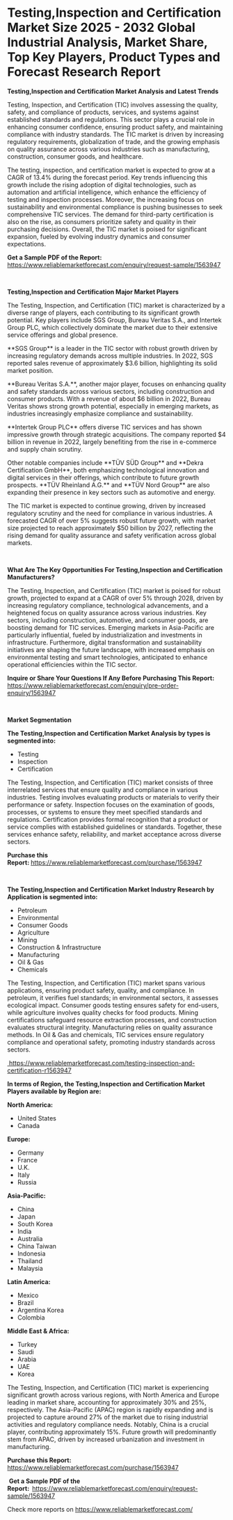 <p><h1>Testing,Inspection and Certification Market Size 2025 - 2032 Global Industrial Analysis, Market Share, Top Key Players, Product Types and Forecast Research Report</h1></p><p><strong>Testing,Inspection and Certification Market Analysis and Latest Trends</strong></p>
<p><p>Testing, Inspection, and Certification (TIC) involves assessing the quality, safety, and compliance of products, services, and systems against established standards and regulations. This sector plays a crucial role in enhancing consumer confidence, ensuring product safety, and maintaining compliance with industry standards. The TIC market is driven by increasing regulatory requirements, globalization of trade, and the growing emphasis on quality assurance across various industries such as manufacturing, construction, consumer goods, and healthcare.</p><p>The testing, inspection, and certification market is expected to grow at a CAGR of 13.4% during the forecast period. Key trends influencing this growth include the rising adoption of digital technologies, such as automation and artificial intelligence, which enhance the efficiency of testing and inspection processes. Moreover, the increasing focus on sustainability and environmental compliance is pushing businesses to seek comprehensive TIC services. The demand for third-party certification is also on the rise, as consumers prioritize safety and quality in their purchasing decisions. Overall, the TIC market is poised for significant expansion, fueled by evolving industry dynamics and consumer expectations.</p></p>
<p><strong>Get a Sample PDF of the Report:&nbsp;</strong> <a href="https://www.reliablemarketforecast.com/enquiry/request-sample/1563947?utm_campaign=2739&utm_medium=2&utm_source=Github&utm_content=ia&utm_term=23032025&utm_id=testinginspection-and-certification">https://www.reliablemarketforecast.com/enquiry/request-sample/1563947</a></p>
<p>&nbsp;</p>
<p><strong>Testing,Inspection and Certification Major Market Players</strong></p>
<p><p>The Testing, Inspection, and Certification (TIC) market is characterized by a diverse range of players, each contributing to its significant growth potential. Key players include SGS Group, Bureau Veritas S.A., and Intertek Group PLC, which collectively dominate the market due to their extensive service offerings and global presence.</p><p>**SGS Group** is a leader in the TIC sector with robust growth driven by increasing regulatory demands across multiple industries. In 2022, SGS reported sales revenue of approximately $3.6 billion, highlighting its solid market position.</p><p>**Bureau Veritas S.A.**, another major player, focuses on enhancing quality and safety standards across various sectors, including construction and consumer products. With a revenue of about $6 billion in 2022, Bureau Veritas shows strong growth potential, especially in emerging markets, as industries increasingly emphasize compliance and sustainability.</p><p>**Intertek Group PLC** offers diverse TIC services and has shown impressive growth through strategic acquisitions. The company reported $4 billion in revenue in 2022, largely benefiting from the rise in e-commerce and supply chain scrutiny.</p><p>Other notable companies include **TÜV SÜD Group** and **Dekra Certification GmbH**, both emphasizing technological innovation and digital services in their offerings, which contribute to future growth prospects. **TÜV Rheinland A.G.** and **TÜV Nord Group** are also expanding their presence in key sectors such as automotive and energy.</p><p>The TIC market is expected to continue growing, driven by increased regulatory scrutiny and the need for compliance in various industries. A forecasted CAGR of over 5% suggests robust future growth, with market size projected to reach approximately $50 billion by 2027, reflecting the rising demand for quality assurance and safety verification across global markets.</p></p>
<p>&nbsp;</p>
<p><strong>What Are The Key Opportunities For Testing,Inspection and Certification Manufacturers?</strong></p>
<p><p>The Testing, Inspection, and Certification (TIC) market is poised for robust growth, projected to expand at a CAGR of over 5% through 2028, driven by increasing regulatory compliance, technological advancements, and a heightened focus on quality assurance across various industries. Key sectors, including construction, automotive, and consumer goods, are boosting demand for TIC services. Emerging markets in Asia-Pacific are particularly influential, fueled by industrialization and investments in infrastructure. Furthermore, digital transformation and sustainability initiatives are shaping the future landscape, with increased emphasis on environmental testing and smart technologies, anticipated to enhance operational efficiencies within the TIC sector.</p></p>
<p><strong>Inquire or Share Your Questions If Any Before Purchasing This Report:</strong> <a href="https://www.reliablemarketforecast.com/enquiry/pre-order-enquiry/1563947?utm_campaign=2739&utm_medium=2&utm_source=Github&utm_content=ia&utm_term=23032025&utm_id=testinginspection-and-certification">https://www.reliablemarketforecast.com/enquiry/pre-order-enquiry/1563947</a></p>
<p>&nbsp;</p>
<p><strong>Market Segmentation</strong></p>
<p><strong>The Testing,Inspection and Certification Market Analysis by types is segmented into:</strong></p>
<p><ul><li>Testing</li><li>Inspection</li><li>Certification</li></ul></p>
<p><p>The Testing, Inspection, and Certification (TIC) market consists of three interrelated services that ensure quality and compliance in various industries. Testing involves evaluating products or materials to verify their performance or safety. Inspection focuses on the examination of goods, processes, or systems to ensure they meet specified standards and regulations. Certification provides formal recognition that a product or service complies with established guidelines or standards. Together, these services enhance safety, reliability, and market acceptance across diverse sectors.</p></p>
<p><strong>Purchase this Report:&nbsp;</strong><a href="https://www.reliablemarketforecast.com/purchase/1563947?utm_campaign=2739&utm_medium=2&utm_source=Github&utm_content=ia&utm_term=23032025&utm_id=testinginspection-and-certification">https://www.reliablemarketforecast.com/purchase/1563947</a></p>
<p>&nbsp;</p>
<p><strong>The Testing,Inspection and Certification Market Industry Research by Application is segmented into:</strong></p>
<p><ul><li>Petroleum</li><li>Environmental</li><li>Consumer Goods</li><li>Agriculture</li><li>Mining</li><li>Construction & Infrastructure</li><li>Manufacturing</li><li>Oil & Gas</li><li>Chemicals</li></ul></p>
<p><p>The Testing, Inspection, and Certification (TIC) market spans various applications, ensuring product safety, quality, and compliance. In petroleum, it verifies fuel standards; in environmental sectors, it assesses ecological impact. Consumer goods testing ensures safety for end-users, while agriculture involves quality checks for food products. Mining certifications safeguard resource extraction processes, and construction evaluates structural integrity. Manufacturing relies on quality assurance methods. In Oil & Gas and chemicals, TIC services ensure regulatory compliance and operational safety, promoting industry standards across sectors.</p></p>
<p><a href="https://www.reliablemarketforecast.com/testing-inspection-and-certification-r1563947?utm_campaign=2739&utm_medium=2&utm_source=Github&utm_content=ia&utm_term=23032025&utm_id=testinginspection-and-certification">&nbsp;https://www.reliablemarketforecast.com/testing-inspection-and-certification-r1563947</a></p>
<p><strong>In terms of Region, the Testing,Inspection and Certification Market Players available by Region are:</strong></p>
<p>
    <p> <strong> North America: </strong>
        <ul>
            <li>United States</li>
            <li>Canada</li>
        </ul>
        </p> 
    <p> <strong> Europe: </strong>
        <ul>
            <li>Germany</li>
            <li>France</li>
            <li>U.K.</li>
            <li>Italy</li>
            <li>Russia</li>
        </ul>
        </p> 
    <p> <strong> Asia-Pacific: </strong>
        <ul>
            <li>China</li>
            <li>Japan</li>
            <li>South Korea</li>
            <li>India</li>
            <li>Australia</li>
            <li>China Taiwan</li>
            <li>Indonesia</li>
            <li>Thailand</li>
            <li>Malaysia</li>
        </ul>
        </p> 
    <p> <strong> Latin America: </strong>
        <ul>
            <li>Mexico</li>
            <li>Brazil</li>
            <li>Argentina Korea</li>
            <li>Colombia</li>
        </ul>
        </p> 
    <p> <strong> Middle East & Africa: </strong>
        <ul>
            <li>Turkey</li>
            <li>Saudi</li>
            <li>Arabia</li>
            <li>UAE</li>
            <li>Korea</li>
        </ul>
    </p>
    </p>
<p><p>The Testing, Inspection, and Certification (TIC) market is experiencing significant growth across various regions, with North America and Europe leading in market share, accounting for approximately 30% and 25%, respectively. The Asia-Pacific (APAC) region is rapidly expanding and is projected to capture around 27% of the market due to rising industrial activities and regulatory compliance needs. Notably, China is a crucial player, contributing approximately 15%. Future growth will predominantly stem from APAC, driven by increased urbanization and investment in manufacturing.</p></p>
<p><strong>Purchase this Report: </strong><a href="https://www.reliablemarketforecast.com/purchase/1563947?utm_campaign=2739&utm_medium=2&utm_source=Github&utm_content=ia&utm_term=23032025&utm_id=testinginspection-and-certification">https://www.reliablemarketforecast.com/purchase/1563947</a></p>
<p>&nbsp;<strong>Get a Sample PDF of the Report:&nbsp;&nbsp;</strong><a href="https://www.reliablemarketforecast.com/enquiry/request-sample/1563947?utm_campaign=2739&utm_medium=2&utm_source=Github&utm_content=ia&utm_term=23032025&utm_id=testinginspection-and-certification">https://www.reliablemarketforecast.com/enquiry/request-sample/1563947</a></p>
<p><strong></strong></p>
<p>Check more reports on <a href="https://www.reliablemarketforecast.com/?utm_campaign=2739&utm_medium=2&utm_source=Github&utm_content=ia&utm_term=23032025&utm_id=testinginspection-and-certification">https://www.reliablemarketforecast.com/</a></p>